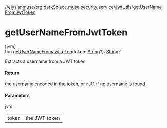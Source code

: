 //[elysianmuse](../../../index.md)/[org.darkSolace.muse.security.service](../index.md)/[JwtUtils](index.md)/[getUserNameFromJwtToken](get-user-name-from-jwt-token.md)

# getUserNameFromJwtToken

[jvm]\
fun [getUserNameFromJwtToken](get-user-name-from-jwt-token.md)(token: [String](https://kotlinlang.org/api/latest/jvm/stdlib/kotlin/-string/index.html)?): [String](https://kotlinlang.org/api/latest/jvm/stdlib/kotlin/-string/index.html)?

Extracts a username from a JWT token

#### Return

the username encoded in the token, or `null` if no username is found

#### Parameters

jvm

| | |
|---|---|
| token | the JWT token |
